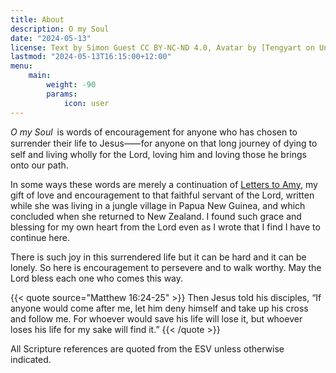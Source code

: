 ```yaml
---
title: About
description: O my Soul
date: "2024-05-13"
license: Text by Simon Guest CC BY-NC-ND 4.0, Avatar by [Tengyart on Unsplash](https://unsplash.com/photos/red-heart-shaped-on-white-surface-n79UFWxrOtY)
lastmod: "2024-05-13T16:15:00+12:00"
menu:
    main:
        weight: -90
        params:
            icon: user
---
```


_O my Soul_ is words of encouragement for anyone who has chosen to surrender their life to Jesus⸺for anyone on that long journey of dying to self and living wholly for the Lord, loving him and loving those he brings onto our path.

In some ways these words are merely a continuation of [Letters to Amy](https://letterstoamy.org), my gift of love and encouragement to that faithful servant of the Lord, written while she was living in a jungle village in Papua New Guinea, and which concluded when she returned to New Zealand.  I found such grace and blessing for my own heart from the Lord even as I wrote that I find I have to continue here.

There is such joy in this surrendered life but it can be hard and it can be lonely.  So here is encouragement to persevere and to walk worthy.  May the Lord bless each one who comes this way.

{{< quote source="Matthew 16:24-25" >}}
Then Jesus told his disciples, “If anyone would come after me, let him deny himself and take up his cross and follow me. For whoever would save his life will lose it, but whoever loses his life for my sake will find it.”
{{< /quote >}}

All Scripture references are quoted from the ESV unless otherwise indicated.
